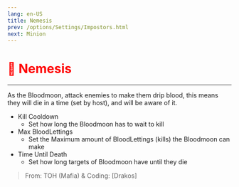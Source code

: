 ```yaml
---
lang: en-US
title: Nemesis
prev: /options/Settings/Impostors.html
next: Minion
---
```


# <font color="red">🦹 <b>Nemesis</b></font> <Badge text="Ghost" type="tip" vertical="middle"/>
---

As the Bloodmoon, attack enemies to make them drip blood, this means they will die in a time (set by host), and will be aware of it.

* Kill Cooldown
  * Set how long the Bloodmoon has to wait to kill
* Max BloodLettings
  * Set the Maximum amount of BloodLettings (kills) the Bloodmoon can make
* Time Until Death
  * Set how long targets of Bloodmoon have until they die

> From: TOH (Mafia) & Coding: [Drakos]